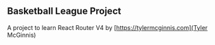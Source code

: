 ## Basketball League Project

A project to learn React Router V4 by [https://tylermcginnis.com](Tyler McGinnis)

